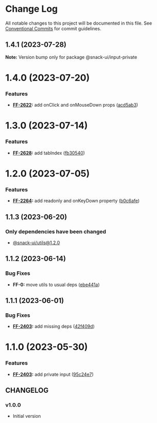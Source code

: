 # Change Log

All notable changes to this project will be documented in this file.
See [Conventional Commits](https://conventionalcommits.org) for commit guidelines.

## 1.4.1 (2023-07-28)

**Note:** Version bump only for package @snack-ui/input-private





# 1.4.0 (2023-07-20)


### Features

* **[FF-2622](https://jira.sbercloud.tech/browse/FF-2622):** add onClick and onMouseDown props ([acd5ab3](https://git.sbercloud.tech/sbercloud-ui/tokens-design-system/snack-uikit/commits/acd5ab37de5890914bc80e51cb9fe7adc5ae8554))





# 1.3.0 (2023-07-14)


### Features

* **[FF-2628](https://jira.sbercloud.tech/browse/FF-2628):** add tabIndex ([fb30540](https://git.sbercloud.tech/sbercloud-ui/tokens-design-system/snack-uikit/commits/fb305401d6b91fc54ae8742f10f57560f55db28e))





# 1.2.0 (2023-07-05)


### Features

* **[FF-2264](https://jira.sbercloud.tech/browse/FF-2264):** add readonly and onKeyDown property ([b0c6afe](https://git.sbercloud.tech/sbercloud-ui/tokens-design-system/snack-uikit/commits/b0c6afe1f27255f49e70423c299306f5152bc157))





## 1.1.3 (2023-06-20)

### Only dependencies have been changed
* [@snack-ui/utils@1.2.0](https://git.sbercloud.tech/sbercloud-ui/tokens-design-system/snack-uikit/-/blob/master/packages/utils/CHANGELOG.md)





## 1.1.2 (2023-06-14)


### Bug Fixes

* **FF-0:** move utils to usual deps ([ebe441a](https://git.sbercloud.tech/sbercloud-ui/tokens-design-system/snack-uikit/commits/ebe441ac398065cbe8523cbedd3df53176b9aea5))





## 1.1.1 (2023-06-01)


### Bug Fixes

* **[FF-2403](https://jira.sbercloud.tech/browse/FF-2403):** add missing deps ([42f409d](https://git.sbercloud.tech/sbercloud-ui/tokens-design-system/snack-uikit/commits/42f409dd767bfe55d81a4042f99a9db59c23a820))





# 1.1.0 (2023-05-30)


### Features

* **[FF-2403](https://jira.sbercloud.tech/browse/FF-2403):** add private input ([95c24e7](https://git.sbercloud.tech/sbercloud-ui/tokens-design-system/snack-uikit/commits/95c24e7db9f8bc3010401e683d06d4dd3394dcbb))





## CHANGELOG

### v1.0.0

- Initial version
